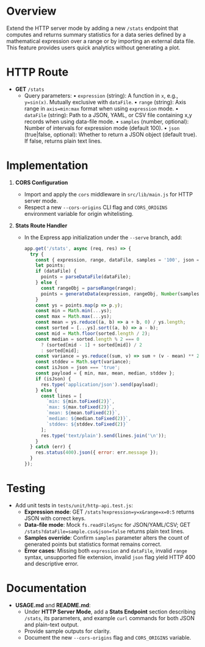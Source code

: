 # Overview

Extend the HTTP server mode by adding a new `/stats` endpoint that computes and returns summary statistics for a data series defined by a mathematical expression over a range or by importing an external data file. This feature provides users quick analytics without generating a plot.

# HTTP Route

- **GET** `/stats`
  - Query parameters:
    • `expression` (string): A function in `x`, e.g., `y=sin(x)`. Mutually exclusive with `dataFile`.
    • `range` (string): Axis range in `axis=min:max` format when using `expression` mode.
    • `dataFile` (string): Path to a JSON, YAML, or CSV file containing x,y records when using data-file mode.
    • `samples` (number, optional): Number of intervals for expression mode (default 100).
    • `json` (true|false, optional): Whether to return a JSON object (default true). If false, returns plain text lines.

# Implementation

1. **CORS Configuration**
   - Import and apply the `cors` middleware in `src/lib/main.js` for HTTP server mode.
   - Respect a new `--cors-origins` CLI flag and `CORS_ORIGINS` environment variable for origin whitelisting.

2. **Stats Route Handler**
   - In the Express app initialization under the `--serve` branch, add:
     ```js
     app.get('/stats', async (req, res) => {
       try {
         const { expression, range, dataFile, samples = '100', json = 'true' } = req.query;
         let points;
         if (dataFile) {
           points = parseDataFile(dataFile);
         } else {
           const rangeObj = parseRange(range);
           points = generateData(expression, rangeObj, Number(samples));
         }
         const ys = points.map(p => p.y);
         const min = Math.min(...ys);
         const max = Math.max(...ys);
         const mean = ys.reduce((a, b) => a + b, 0) / ys.length;
         const sorted = [...ys].sort((a, b) => a - b);
         const mid = Math.floor(sorted.length / 2);
         const median = sorted.length % 2 === 0
           ? (sorted[mid - 1] + sorted[mid]) / 2
           : sorted[mid];
         const variance = ys.reduce((sum, v) => sum + (v - mean) ** 2, 0) / (ys.length - 1 || 1);
         const stddev = Math.sqrt(variance);
         const isJson = json === 'true';
         const payload = { min, max, mean, median, stddev };
         if (isJson) {
           res.type('application/json').send(payload);
         } else {
           const lines = [
             `min: ${min.toFixed(2)}`,
             `max: ${max.toFixed(2)}`,
             `mean: ${mean.toFixed(2)}`,
             `median: ${median.toFixed(2)}`,
             `stddev: ${stddev.toFixed(2)}`
           ];
           res.type('text/plain').send(lines.join('\n'));
         }
       } catch (err) {
         res.status(400).json({ error: err.message });
       }
     });
     ```

# Testing

- Add unit tests in `tests/unit/http-api.test.js`:
  - **Expression mode**: GET `/stats?expression=y=x&range=x=0:5` returns JSON with correct keys.
  - **Data-file mode**: Mock `fs.readFileSync` for JSON/YAML/CSV; GET `/stats?dataFile=sample.csv&json=false` returns plain text lines.
  - **Samples override**: Confirm `samples` parameter alters the count of generated points but statistics format remains correct.
  - **Error cases**: Missing both `expression` and `dataFile`, invalid `range` syntax, unsupported file extension, invalid `json` flag yield HTTP 400 and descriptive error.

# Documentation

- **USAGE.md** and **README.md**:
  - Under **HTTP Server Mode**, add a **Stats Endpoint** section describing `/stats`, its parameters, and example `curl` commands for both JSON and plain-text output.
  - Provide sample outputs for clarity.
  - Document the new `--cors-origins` flag and `CORS_ORIGINS` variable.
